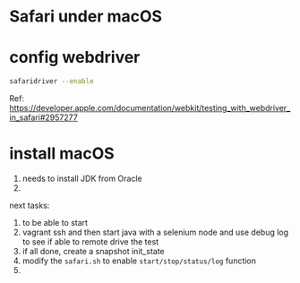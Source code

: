 Safari under macOS
===
# config webdriver 
```bash
safaridriver --enable
```
Ref: https://developer.apple.com/documentation/webkit/testing_with_webdriver_in_safari#2957277

# install macOS
1. needs to install JDK from Oracle
2. 

next tasks:
1. to be able to start 
2. vagrant ssh and then start java with a selenium node and use debug log to see if able to remote drive the test
3. if all done, create a snapshot init_state
4. modify the `safari.sh` to enable `start/stop/status/log` function
5. 

